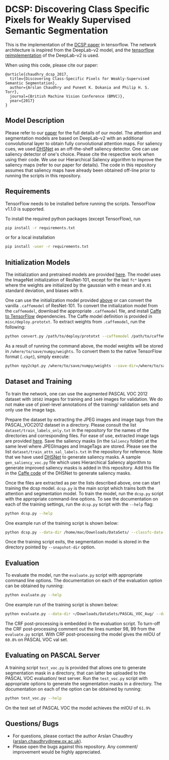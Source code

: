 # DCSP: Discovering Class Specific Pixels for Weakly Supervised Semantic Segmentation

This is the implementation of the [DCSP paper](https://arxiv.org/abs/1707.05821) in tensorflow. The network architecture is inspired from the DeepLab-v2 model, and the [tensorflow reimplementation](https://github.com/DrSleep/tensorflow-deeplab-resnet) of the DeepLab-v2 is used. 

When using this code, please cite our paper:

    @article{chaudhry_dcsp_2017,
      title={Discovering Class-Specific Pixels for Weakly-Supervised Semantic Segmentation},
      author={Arslan Chaudhry and Puneet K. Dokania and Philip H. S. Torr},
      journal={British Machine Vision Conference (BMVC)},
      year={2017}
    }

## Model Description

Please refer to our [paper](https://arxiv.org/abs/1707.05821) for the full details of our model. The attention and segmentation models are based on DeepLab-v2 with an additional convolutional layer to obtain fully convolutional attention maps. For saliency cues, we used [DHSNet](https://drive.google.com/file/d/0B1sbejbIJIW3RlJJY1NNNkFydEU/view) as an off-the-shelf saliency detector. One can use saliency detector of one's choice. Please cite the respective work when using their code. We use our Hierarchical Saliency algorithm to improve the saliency maps (refer to our paper for details). The code in this repository assumes that saliency maps have already been obtained off-line prior to running the scripts in this repository. 


## Requirements

TensorFlow needs to be installed before running the scripts.
TensorFlow v1.1.0 is supported.

To install the required python packages (except TensorFlow), run
```bash
pip install -r requirements.txt
```
or for a local installation
```bash
pip install -user -r requirements.txt
```

## Initialization Models

The initialization and pretrained models are provided [here](https://www.dropbox.com/sh/po12l7zrrf08l4g/AADOsCh0Gb-mJ1fnwSbE7jIBa?dl=0). The model uses the ImageNet initialization of ResNet-101, except for the last `fc*` layers where the weights are initialized by the gaussian with `0` mean and `0.01` standard deviation, and biases with `0`. 

One can use the initialization model provided [above](https://www.dropbox.com/sh/po12l7zrrf08l4g/AADOsCh0Gb-mJ1fnwSbE7jIBa?dl=0) or can convert the vanilla `.caffemodel` of ResNet-101. To convert the initialization model from the `caffemodel`, download the appropriate `.caffemodel` file, and install [Caffe to TensorFlow](https://github.com/ethereon/caffe-tensorflow) dependencies. The Caffe model definition is provided in `misc/deploy.prototxt`. 
To extract weights from `.caffemodel`, run the following:
```bash
python convert.py /path/to/deploy/prototxt --caffemodel /path/to/caffemodel --data-output-path /where/to/save/numpy/weights
```
As a result of running the command above, the model weights will be stored in `/where/to/save/numpy/weights`. To convert them to the native TensorFlow format (`.ckpt`), simply execute:
```bash
python npy2ckpt.py /where/to/save/numpy/weights --save-dir=/where/to/save/ckpt/weights
```

## Dataset and Training

To train the network, one can use the augmented PASCAL VOC 2012 dataset with `10582` images for training and `1449` images for validation. We do not make use of pixel-level annotations of the training/ validation sets and only use the image tags. 

Prepare the dataset by extracting the JPEG images and image tags from the PASCAL_VOC2012 dataset in a directory. Please consult the list `dataset/train_labels_only.txt` in the repository for the names of the directories and corresponding files. For ease of use, extracted image tags are provided [here](https://www.dropbox.com/sh/po12l7zrrf08l4g/AADOsCh0Gb-mJ1fnwSbE7jIBa?dl=0). Save the saliency masks (in the `Saliency` folder) at the same level where JPEGImages and ImageTags are stored. Please see the list `dataset/train_attn_sal_labels.txt` in the repository for reference. Note that we have used [DHSNet](https://drive.google.com/file/d/0B1sbejbIJIW3RlJJY1NNNkFydEU/view) to generate saliency masks. A sample `gen_saliency_voc.py` file which uses Hierarchical Saliency algorithm to generate improved saliency masks is added in this repository. Add this file in the [Caffe code](https://drive.google.com/file/d/0B1sbejbIJIW3RlJJY1NNNkFydEU/view) of the DHSNet to generate saliency masks. 

Once the files are extracted as per the lists described above, one can start training the dcsp model. `dcsp.py` is the main script which trains both the attention and segmentation model. To train the model, run the `dcsp.py` script with the appropriate command-line options. To see the documentation on each of the training settings, run the `dcsp.py` script with the `--help` flag:
```bash
python dcsp.py --help
```

One example run of the training script is shown below:

```bash
python dcsp.py --data-dir /home/mac/Downloads/DataSets/ --classfc-data-list ./dataset/train_labels_only.txt --segment-data-list ./dataset/train_attn_sal_labels.txt --classfc-steps 30000 --adapt-after 10000 --restore-from /home/mac/Downloads/resnet_pretrained_classification/model.ckpt --attn-snapshot-dir ./snapshots_attn_network --snapshot-dir ./snapshots_segmentation_network
```

Once the training script exits, the segmentation model is stored in the directory pointed by `--snapshot-dir` option. 

## Evaluation

To evaluate the model, run the `evaluate.py` script with appropriate command line options. The documentation on each of the evaluation option can be obtained by running:
```bash
python evaluate.py --help
```
One example run of the training script is shown below:

```bash
python evaluate.py --data-dir ~/Downloads/DataSets/PASCAL_VOC_Aug/ --data-list ./dataset/val.txt --num-steps 1449 --restore-from ./snapshots_segmentation_network/model.ckpt-20000
```

The CRF post-processing is embedded in the evaluation script. To turn-off the CRF post-processing comment out the lines number 98, 99 from the `evaluate.py` script. 
With CRF post-processing the model gives the mIOU of `60.8%` on PASCAL VOC val set.

## Evaluating on PASCAL Server
A training script `test_voc.py` is provided that allows one to generate segmentation mask in a directory, that can latter be uploaded to the PASCAL VOC evaluation/ test server. Run the `test_voc.py` script with appropriate options to generate the segmentation masks in a directory. The documentation on each of the option can be obtained by running:
```bash
python test_voc.py --help
```

On the test set of PASCAL VOC the model achieves the mIOU of `61.9%`
    
## Questions/ Bugs
* For questions, please contact the author Arslan Chaudhry (arslan.chaudhry@new.ox.ac.uk).
* Please open the bugs against this repository. Any comment/ improvement would be highly appreciated. 

